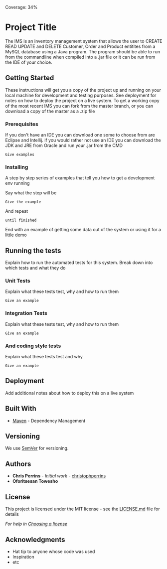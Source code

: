 Coverage: 34%
# Project Title

The IMS is an inventory management system that allows the user to CREATE READ UPDATE and DELETE Customer, Order and Product entitites from a MySQL database using a Java program.
The program should be able to run from the commandline when compiled into a .jar file or it can be run from the IDE of your choice.
## Getting Started

These instructions will get you a copy of the project up and running on your local machine for development and testing purposes. See deployment for notes on how to deploy the project on a live system.
To get a working copy of the most recent IMS you can fork from the master branch, or you can download a copy of the master as a .zip file

### Prerequisites

If you don't have an IDE you can download one some to choose from are  Eclipse and Intellij.
if you would rather not use an IDE you can download the JDK and JRE from Oracle and run your .jar from the CMD
```
Give examples
```

### Installing

A step by step series of examples that tell you how to get a development env running

Say what the step will be

```
Give the example
```

And repeat

```
until finished
```

End with an example of getting some data out of the system or using it for a little demo

## Running the tests

Explain how to run the automated tests for this system. Break down into which tests and what they do

### Unit Tests 

Explain what these tests test, why and how to run them

```
Give an example
```

### Integration Tests 
Explain what these tests test, why and how to run them

```
Give an example
```

### And coding style tests

Explain what these tests test and why

```
Give an example
```

## Deployment

Add additional notes about how to deploy this on a live system

## Built With

* [Maven](https://maven.apache.org/) - Dependency Management

## Versioning

We use [SemVer](http://semver.org/) for versioning.

## Authors

* **Chris Perrins** - *Initial work* - [christophperrins](https://github.com/christophperrins)
* **Oforitsesan Towesho**

## License

This project is licensed under the MIT license - see the [LICENSE.md](LICENSE.md) file for details 

*For help in [Choosing a license](https://choosealicense.com/)*

## Acknowledgments

* Hat tip to anyone whose code was used
* Inspiration
* etc
